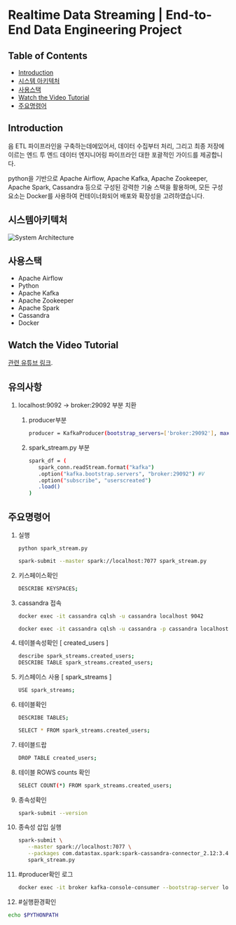 # Realtime Data Streaming | End-to-End Data Engineering Project

## Table of Contents

- [Introduction](#introduction)
- [시스템 아키텍처](#시스템아키텍처)
- [사용스택](#사용스택)
- [Watch the Video Tutorial](#watch-the-video-tutorial)
- [주요명령어](#주요명령어)

## Introduction

음 ETL 파이프라인을 구축하는데에있어서, 데이터 수집부터 처리, 그리고 최종 저장에 이르는 엔드 투 엔드 데이터 엔지니어링 파이프라인 대한 포괄적인 가이드를 제공합니다. 

python을 기반으로 Apache Airflow, Apache Kafka, Apache Zookeeper, Apache Spark, Cassandra 등으로 구성된 강력한 기술 스택을 활용하며, 모든 구성 요소는 Docker를 사용하여 컨테이너화되어 배포와 확장성을 고려하였습니다.

## 시스템아키텍처

![System Architecture](https://github.com/airscholar/e2e-data-engineering/blob/main/Data%20engineering%20architecture.png)


## 사용스택

- Apache Airflow
- Python
- Apache Kafka
- Apache Zookeeper
- Apache Spark
- Cassandra
- Docker


## Watch the Video Tutorial

[관련 유튜브 링크](https://www.youtube.com/watch?v=GqAcTrqKcrY).

## 유의사항

1. localhost:9092 -> broker:29092 부분 치환

   1. producer부분
     
      ```bash
      producer = KafkaProducer(bootstrap_servers=['broker:29092'], max_block_ms=5000)
      ```

   2. spark_stream.py 부분

      ```bash
      spark_df = (
         spark_conn.readStream.format("kafka")
         .option("kafka.bootstrap.servers", "broker:29092") #V 
         .option("subscribe", "userscreated")
         .load()
      )

      ```


## 주요명령어

1. 실행
   
   ```bash
   python spark_stream.py
   
   spark-submit --master spark://localhost:7077 spark_stream.py
   ```

2. 키스페이스확인
   
   ```bash
   DESCRIBE KEYSPACES;
   ```

3. cassandra 접속

   ```bash
   docker exec -it cassandra cqlsh -u cassandra localhost 9042
   
   docker exec -it cassandra cqlsh -u cassandra -p cassandra localhost 9042
   ```

4. 테이블속성확인 [ created_users ]
   ```bash
   describe spark_streams.created_users;
   DESCRIBE TABLE spark_streams.created_users;
   ```
5. 키스페이스 사용 [ spark_streams ]
   ```bash
   USE spark_streams;
   ```

6. 테이블확인
   ```bash
   DESCRIBE TABLES;
   
   SELECT * FROM spark_streams.created_users;
   ```

7. 테이블드랍
   ```bash
   DROP TABLE created_users;
   ```

8. 테이블 ROWS counts 확인
   ```bash
   SELECT COUNT(*) FROM spark_streams.created_users;
   ``` 

9. 종속성확인
   ```bash
   spark-submit --version
   ```

10. 종속성 삽입 실행
      ```bash
      spark-submit \
         --master spark://localhost:7077 \
         --packages com.datastax.spark:spark-cassandra-connector_2.12:3.4.1,org.apache.spark:spark-sql-kafka-0-10_2.12:3.4.1,org.apache.kafka:kafka-clients:3.4.0,org.apache.spark:spark-token-provider-kafka-0-10_2.12:3.4.1,org.apache.commons:commons-pool2:2.11.1 \
         spark_stream.py


      ```

11. #producer확인 로그
      ```bash
      docker exec -it broker kafka-console-consumer --bootstrap-server localhost:9092 --topic userscreated --from-beginning

      ```
 
12. #실행환경확인
   ```bash 
   echo $PYTHONPATH
   ```
